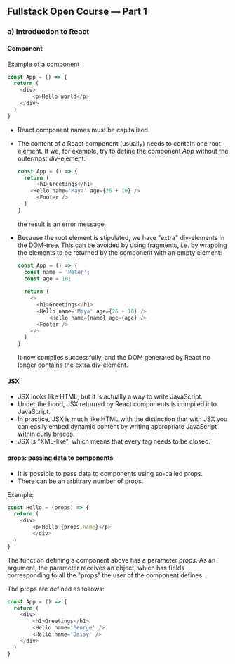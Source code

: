 ## Fullstack Open Course — Part 1

### a) Introduction to React

#### Component

Example of a component

```javascript
const App = () => {
  return (
  	<div>
    	<p>Hello world</p>
    </div>
  )
}
```

* React component names must be capitalized.

* The content of a React component (usually) needs to contain one root element. If we, for example, try to define the component _App_ without the outermost _div_-element:

  ```javascript
  const App = () => {
    return (
    	<h1>Greetings</h1>
      <Hello name='Maya' age={26 + 10} />
  		<Footer />
    )
  }
  ```

  the result is an error message.

* Because the root element is stipulated, we have "extra" div-elements in the DOM-tree. This can be avoided by using fragments, i.e. by wrapping the elements to be returned by the component with an empty element:

  ```javascript
  const App = () => {
    const name = 'Peter';
    const age = 10;
    
    return (
      <>
      	<h1>Greetings</h1>
      	<Hello name='Maya' age={26 + 10} />
  			<Hello name={name} age={age} />
        <Footer />
      </>
    )
  }
  ```

  It now compiles successfully, and the DOM generated by React no longer contains the extra div-element.

#### JSX

* JSX looks like HTML, but it is actually a way to write JavaScript.
* Under the hood, JSX returned by React components is compiled into JavaScript.
* In practice, JSX is much like HTML with the distinction that with JSX you can easily embed dynamic content by writing appropriate JavaScript within curly braces.
* JSX is "XML-like", which means that every tag needs to be closed.

#### props: passing data to components

* It is possible to pass data to components using so-called props.
* There can be an arbitrary number of props.

Example:

```javascript
const Hello = (props) => {
  return (
  	<div>
    	<p>Hello {props.name}</p>
		</div>
  )
}
```

The function defining a component above has a parameter _props_. As an argument, the parameter receives an object, which has fields corresponding to all the "props" the user of the component defines.  

The props are defined as follows:

```javascript
const App = () => {
  return (
  	<div>
    	<h1>Greetings</h1>
    	<Hello name='George' />
    	<Hello name='Daisy' />
    </div>
  )
}
```


